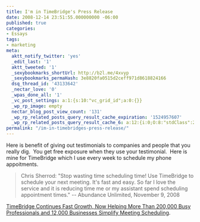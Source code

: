 ```yaml
---
title: I'm in TimeBridge's Press Release
date: 2008-12-14 23:51:55.000000000 -06:00
published: true
categories:
- Essays
tags:
- marketing
meta:
  aktt_notify_twitter: 'yes'
  _edit_last: '1'
  aktt_tweeted: '1'
  _sexybookmarks_shortUrl: http://b2l.me/4xvyp
  _sexybookmarks_permaHash: 3e8820fa0515d2ceff971d8618824166
  dsq_thread_id: '43133642'
  _nectar_love: '0'
  _wpas_done_all: '1'
  _vc_post_settings: a:1:{s:10:"vc_grid_id";a:0:{}}
  _wp_rp_image: empty
  nectar_blog_post_view_count: '131'
  _wp_rp_related_posts_query_result_cache_expiration: '1524957607'
  _wp_rp_related_posts_query_result_cache_6: a:12:{i:0;O:8:"stdClass":2:{s:7:"post_id";s:4:"6806";s:5:"score";s:17:"43.82641799502369";}i:1;O:8:"stdClass":2:{s:7:"post_id";s:3:"645";s:5:"score";s:17:"38.62389912916154";}i:2;O:8:"stdClass":2:{s:7:"post_id";s:4:"4082";s:5:"score";s:17:"37.75326298688887";}i:3;O:8:"stdClass":2:{s:7:"post_id";s:4:"1133";s:5:"score";s:17:"36.46000865699407";}i:4;O:8:"stdClass":2:{s:7:"post_id";s:4:"2105";s:5:"score";s:16:"35.0681198867382";}i:5;O:8:"stdClass":2:{s:7:"post_id";s:4:"1195";s:5:"score";s:18:"35.048661775738616";}i:6;O:8:"stdClass":2:{s:7:"post_id";s:3:"722";s:5:"score";s:18:"34.907623276924596";}i:7;O:8:"stdClass":2:{s:7:"post_id";s:2:"98";s:5:"score";s:17:"34.04646863921181";}i:8;O:8:"stdClass":2:{s:7:"post_id";s:4:"1185";s:5:"score";s:17:"33.45164638334218";}i:9;O:8:"stdClass":2:{s:7:"post_id";s:4:"1179";s:5:"score";s:17:"33.45164638334218";}i:10;O:8:"stdClass":2:{s:7:"post_id";s:4:"1619";s:5:"score";s:18:"33.402261158144675";}i:11;O:8:"stdClass":2:{s:7:"post_id";s:3:"626";s:5:"score";s:18:"33.402261158144675";}}
permalink: "/im-in-timebridges-press-release/"
---
```

Here is benefit of giving out testimonials to companies and people that you really dig.  You get free exposure when they use your testimonial.  Here is mine for TimeBridge which I use every week to schedule my phone appoitments.</p>
>Chris Sherrod: "Stop wasting time scheduling time! Use TimeBridge to schedule your next meeting. It's fast and easy. So far I love the service and it is reducing time me or my assistant spend scheduling appointment times." -- Abundance Unlimited, November 9, 2008</p></blockquote>
<p><a href="http://www.marketwire.com/press-release/Timebridge-929978.html" rel="nofollow">TimeBridge Continues Fast Growth, Now Helping More Than 200,000 Busy Professionals and 12,000 Businesses Simplify Meeting Scheduling</a>.</p>
